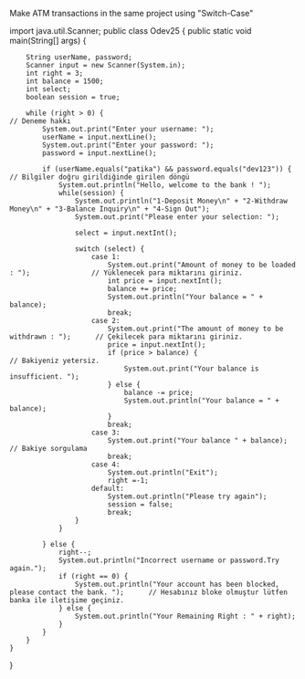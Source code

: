 Make ATM transactions in the same project using "Switch-Case"

import java.util.Scanner;
public class Odev25 {
    public static void main(String[] args) {

        String userName, password;
        Scanner input = new Scanner(System.in);
        int right = 3;
        int balance = 1500;
        int select;
        boolean session = true;

        while (right > 0) {                                                                     // Deneme hakkı
            System.out.print("Enter your username: ");
            userName = input.nextLine();
            System.out.print("Enter your password: ");
            password = input.nextLine();

            if (userName.equals("patika") && password.equals("dev123")) {                      // Bilgiler doğru girildiğinde girilen döngü
                System.out.println("Hello, welcome to the bank ! ");
                while(session) {
                    System.out.println("1-Deposit Money\n" + "2-Withdraw Money\n" + "3-Balance Inquiry\n" + "4-Sign Out");
                    System.out.print("Please enter your selection: ");

                    select = input.nextInt();

                    switch (select) {
                        case 1:
                            System.out.print("Amount of money to be loaded : ");               // Yüklenecek para miktarını giriniz.
                            int price = input.nextInt();
                            balance += price;
                            System.out.println("Your balance = " + balance);
                            break;
                        case 2:
                            System.out.print("The amount of money to be withdrawn : ");      // Çekilecek para miktarını giriniz.
                            price = input.nextInt();
                            if (price > balance) {                                           // Bakiyeniz yetersiz.
                                System.out.print("Your balance is insufficient. ");
                            } else {
                                balance -= price;
                                System.out.println("Your balance = " + balance);
                            }
                            break;
                        case 3:
                            System.out.print("Your balance " + balance);                                  // Bakiye sorgulama
                            break;
                        case 4:
                            System.out.println("Exit");
                            right =-1;
                        default:
                            System.out.println("Please try again");
                            session = false;
                            break;
                    }
                }

            } else {
                right--;
                System.out.println("Incorrect username or password.Try again.");
                if (right == 0) {
                    System.out.println("Your account has been blocked, please contact the bank. ");      // Hesabınız bloke olmuştur lütfen banka ile iletişime geçiniz.
                } else {
                    System.out.println("Your Remaining Right : " + right);
                }
            }
        }
    }
}



